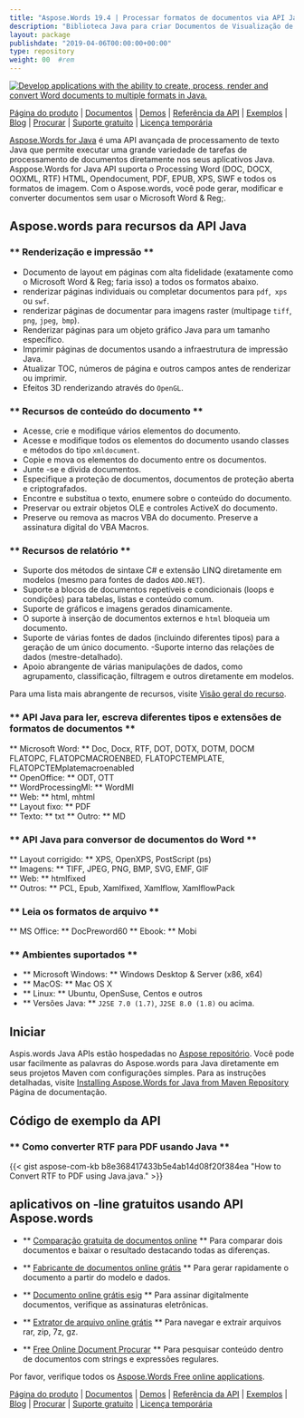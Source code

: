 ```yaml
---
title: "Aspose.Words 19.4 | Processar formatos de documentos via API Java" 
description: "Biblioteca Java para criar Documentos de Visualização de Editar e Converter e OpenOffice. Trabalhe programaticamente com texto de documento, imagens, formulários, tabelas, XML, OLE e muito mais." 
layout: package
publishdate: "2019-04-06T00:00:00+00:00"
type: repository
weight: 00	#rem
---
```

[![Develop applications with the ability to create, process, render and convert Word documents to multiple formats in Java.](../aspose_words-for-java-banner.png)](./)

[Página do produto](https://products.aspose.com/words/java) | [Documentos](https://docs.aspose.com/words/java/) | [Demos](https://products.aspose.app/words/family) | [Referência da API](https://apireference.aspose.com/words/java) | [Exemplos](https://github.com/aspose-words/Aspose.Words-for-Java/tree/master/Exemplos) | [Blog](https://blog.aspose.com/category/words/) | [Procurar](https://search.aspose.com/) | [Suporte gratuito](https://forum.aspose.com/c/words) | [Licença temporária](https://purchase.aspose.com/temporary-license)

[Aspose.Words for Java](https://products.aspose.com/words/java) é uma API avançada de processamento de texto Java que permite executar uma grande variedade de tarefas de processamento de documentos diretamente nos seus aplicativos Java. Asppose.Words for Java API suporta o Processing Word (DOC, DOCX, OOXML, RTF) HTML, Opendocument, PDF, EPUB, XPS, SWF e todos os formatos de imagem. Com o Aspose.words, você pode gerar, modificar e converter documentos sem usar o Microsoft Word & Reg;.

## Aspose.words para recursos da API Java

### ** Renderização e impressão **
- Documento de layout em páginas com alta fidelidade (exatamente como o Microsoft Word & Reg; faria isso) a todos os formatos abaixo.
- renderizar páginas individuais ou completar documentos para `pdf`,` xps` ou `swf`.
- renderizar páginas de documentar para imagens raster (multipage `tiff`,` png`, `jpeg`,` bmp`).
- Renderizar páginas para um objeto gráfico Java para um tamanho específico.
- Imprimir páginas de documentos usando a infraestrutura de impressão Java.
- Atualizar TOC, números de página e outros campos antes de renderizar ou imprimir.
- Efeitos 3D renderizando através do `OpenGL`.

### ** Recursos de conteúdo do documento **
- Acesse, crie e modifique vários elementos do documento.
- Acesse e modifique todos os elementos do documento usando classes e métodos do tipo `xmldocument`.
- Copie e mova os elementos do documento entre os documentos.
- Junte -se e divida documentos.
- Especifique a proteção de documentos, documentos de proteção aberta e criptografados.
- Encontre e substitua o texto, enumere sobre o conteúdo do documento.
- Preservar ou extrair objetos OLE e controles ActiveX do documento.
- Preserve ou remova as macros VBA do documento. Preserve a assinatura digital do VBA Macros.

### ** Recursos de relatório **
- Suporte dos métodos de sintaxe C# e extensão LINQ diretamente em modelos (mesmo para fontes de dados `ADO.NET`).
- Suporte a blocos de documentos repetíveis e condicionais (loops e condições) para tabelas, listas e conteúdo comum.
- Suporte de gráficos e imagens gerados dinamicamente.
- O suporte à inserção de documentos externos e `html` bloqueia um documento.
- Suporte de várias fontes de dados (incluindo diferentes tipos) para a geração de um único documento.
-Suporte interno das relações de dados (mestre-detalhado).
- Apoio abrangente de várias manipulações de dados, como agrupamento, classificação, filtragem e outros diretamente em modelos.

Para uma lista mais abrangente de recursos, visite [Visão geral do recurso](https://docs.aspose.com/words/java/feature-overview/).

### ** API Java para ler, escreva diferentes tipos e extensões de formatos de documentos **
** Microsoft Word: ** Doc, Docx, RTF, DOT, DOTX, DOTM, DOCM FLATOPC, FLATOPCMACROENBED, FLATOPCTEMPLATE, FLATOPCTEMplatemacroenabled \
** OpenOffice: ** ODT, OTT \
** WordProcessingMl: ** WordMl \
** Web: ** html, mhtml \
** Layout fixo: ** PDF \
** Texto: ** txt
** Outro: ** MD

### ** API Java para conversor de documentos do Word **
** Layout corrigido: ** XPS, OpenXPS, PostScript (ps) \
** Imagens: ** TIFF, JPEG, PNG, BMP, SVG, EMF, GIF \
** Web: ** htmlfixed \
** Outros: ** PCL, Epub, Xamlfixed, Xamlflow, XamlflowPack

### ** Leia os formatos de arquivo **
** MS Office: ** DocPreword60
** Ebook: ** Mobi

### ** Ambientes suportados **
- ** Microsoft Windows: ** Windows Desktop & Server (x86, x64)
- ** MacOS: ** Mac OS X
- ** Linux: ** Ubuntu, OpenSuse, Centos e outros
- ** Versões Java: ** `J2SE 7.0 (1.7)`, `J2SE 8.0 (1.8)` ou acima.

## Iniciar

Aspis.words Java APIs estão hospedadas no [Aspose repositório](https://releases.aspose.com/words/java/). Você pode usar facilmente as palavras do Aspose.words para Java diretamente em seus projetos Maven com configurações simples. Para as instruções detalhadas, visite [Installing Aspose.Words for Java from Maven Repository](https://docs.aspose.com/words/java/installation/) Página de documentação.

## Código de exemplo da API

### ** Como converter RTF para PDF usando Java **
{{< gist  aspose-com-kb b8e368417433b5e4ab14d08f20f384ea "How to Convert RTF to PDF using Java.java." >}}

## aplicativos on -line gratuitos usando API Aspose.words

- ** [Comparação gratuita de documentos online](https://products.aspose.app/words/comparison) ** Para comparar dois documentos e baixar o resultado destacando todas as diferenças.

- ** [Fabricante de documentos online grátis](https://products.aspose.app/words/assembly) ** Para gerar rapidamente o documento a partir do modelo e dados.

- ** [Documento online grátis esig](https://products.aspose.app/words/esign) ** Para assinar digitalmente documentos, verifique as assinaturas eletrônicas.

- ** [Extrator de arquivo online grátis](https://products.aspose.app/words/unarchive) ** Para navegar e extrair arquivos rar, zip, 7z, gz.

- ** [Free Online Document Procurar](https://products.aspose.app/words/search) ** Para pesquisar conteúdo dentro de documentos com strings e expressões regulares.

Por favor, verifique todos os [Aspose.Words Free online applications](https://products.aspose.app/words/family).

[Página do produto](https://products.aspose.com/words/java) | [Documentos](https://docs.aspose.com/words/java/) | [Demos](https://products.aspose.app/words/family) | [Referência da API](https://apireference.aspose.com/words/java) | [Exemplos](https://github.com/aspose-words/Aspose.Words-for-Java/tree/master/Exemplos) | [Blog](https://blog.aspose.com/category/words/) | [Procurar](https://search.aspose.com/) | [Suporte gratuito](https://forum.aspose.com/c/words) | [Licença temporária](https://purchase.aspose.com/temporary-license)
